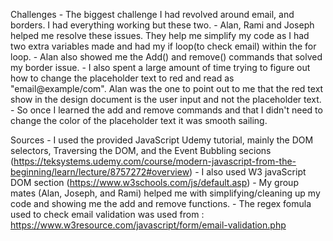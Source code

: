 Challenges
    - The biggest challenge I had revolved around email, and borders. I had everything working but these two.
    - Alan, Rami and Joseph helped me resolve these issues. They help me simplify my code as I had two extra variables made and had my if loop(to check email) within the for loop.
    - Alan also showed me the Add() and remove() commands that solved my border issue.
    - I also spent a large amount of time trying to figure out how to change the placeholder text to red and read as "email@example/com". Alan was the one to point out to me that the red text show in the design document is the user input and not the placeholder text. 
    - So once I learned the add and remove commands and that I didn't need to change the color of the placeholder text it was smooth sailing.

Sources
    - I used the provided JavaScript Udemy tutorial, mainly the DOM selectors, Traversing the DOM, and the  Event Bubbling secions (https://teksystems.udemy.com/course/modern-javascript-from-the-beginning/learn/lecture/8757272#overview)
    - I also used W3 javaScript DOM section (https://www.w3schools.com/js/default.asp)
    - My group mates (Alan, Joseph, and Rami) helped me with simplifying/cleaning up my code and showing me the add and remove functions.
    - The regex fomula used to check email validation was used from : https://www.w3resource.com/javascript/form/email-validation.php
     